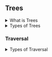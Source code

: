 ## Trees

<details>
<summary>What is Trees</summary>
<h4>Tree data structure is a specialized data structure to store data in hierarchical manner. It is used to organize and store data in the computer to be used more effectively.</h4>
<img width=full height="350vh" src="https://media.geeksforgeeks.org/wp-content/uploads/20221124153129/Treedatastructure.png"> </img>
</details>

<details>
<summary>Types of Trees</summary>
<ul>
    <li>Complete Binary Tree</li>
    <li>Full Binary Tree / Strict Binary Tree </li>
    <li>Prefect Binary Tree</li>
    <li>Height Balance Tree</li>
    <li>Skewed Binary Tree</li>
    <li>Orderd Binary Tree</li>
</ul>

</details>

### Traversal

<details>
<summary>Types of Traversal</summary>
<ul>
    <li><h4>Pre-order traversal</h4><p>N -> L -> R</p></li>
    <li><h4>In-order traversal</h4><p>L -> N -> R </p></li>
    <li><h4>Post-order traversal</h4><p>L -> R -> N</p></li>
</ul>
